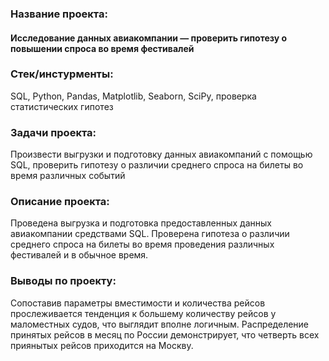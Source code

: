 ### Название проекта: 
#### Исследование данных авиакомпании — проверить гипотезу о повышении спроса во время фестивалей

### Стек/инстурменты:
SQL, Python, Pandas, Matplotlib, Seaborn, SciPy, проверка статистических гипотез

### Задачи проекта:
Произвести выгрузки и подготовку данных авиакомпаний с помощью SQL, проверить гипотезу о различии среднего спроса на билеты во время различных событий

### Описание проекта:
Проведена выгрузка и подготовка предоставленных данных авиакомпании средствами SQL. Проверена гипотеза о различии среднего спроса на билеты во время проведения
различных фестивалей и в обычное время.

### Выводы по проекту:
Сопоставив параметры вместимости и количества рейсов прослеживается тенденция к большему количеству рейсов у маломестных судов, что выглядит вполне логичным. Распределение принятых рейсов в месяц по России демонстрирует, что четверть всех приянытых рейсов приходится на Москву.
